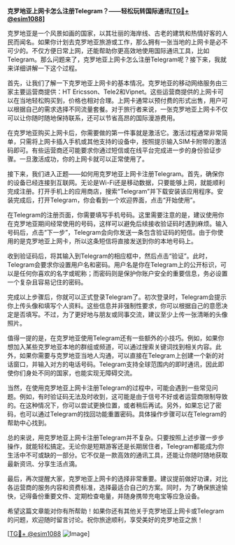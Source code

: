 **克罗地亚上网卡怎么注册Telegram？——轻松玩转国际通讯[[TG💪+ @esim1088](https://t.me/s/esim1088)]**

克罗地亚是一个风景如画的国家，以其壮丽的海岸线、古老的建筑和热情好客的人民而闻名。如果你计划去克罗地亚旅游或工作，那么拥有一张当地的上网卡是必不可少的。不仅方便日常上网，还能帮助你更高效地使用国际通讯工具，比如Telegram。那么问题来了，克罗地亚上网卡怎么注册Telegram呢？接下来，我就来详细讲解一下这个过程。

首先，让我们了解一下克罗地亚上网卡的基本情况。克罗地亚的移动网络服务由三家主要运营商提供：HT Ericsson、Tele2和Vipnet。这些运营商提供的上网卡可以在当地轻松购买到，价格也相对合理。上网卡通常以预付费的形式出售，用户可以根据自己的需求选择不同流量套餐。对于旅行者来说，一张克罗地亚上网卡不仅可以让你随时随地保持联系，还可以节省高昂的国际漫游费用。

在克罗地亚购买上网卡后，你需要做的第一件事就是激活它。激活过程通常非常简单，只需将上网卡插入手机或其他支持的设备中，按照提示输入SIM卡附带的激活码即可。有些运营商还可能要求你通过短信或在线平台完成进一步的身份验证步骤。一旦激活成功，你的上网卡就可以正常使用了。

接下来，我们进入正题——如何用克罗地亚上网卡注册Telegram。首先，确保你的设备已经连接到互联网。无论是Wi-Fi还是移动数据，只要能够上网，就能顺利完成注册。打开手机上的应用商店，搜索“Telegram”并下载安装该应用程序。安装完成后，打开Telegram，你会看到一个欢迎界面，点击“开始使用”。

在Telegram的注册页面，你需要填写手机号码。这里需要注意的是，建议使用你在克罗地亚期间经常使用的号码，这样可以避免后续接收验证码时遇到麻烦。输入号码后，点击“下一步”，Telegram会向你发送一条包含验证码的短信。由于你使用的是克罗地亚上网卡，所以这条短信将直接发送到你的本地号码上。

收到验证码后，将其输入到Telegram的相应框中，然后点击“验证”。此时，Telegram会要求你设置用户名和密码。用户名是你在Telegram上的公开标识，可以是任何你喜欢的名字或昵称；而密码则是保护你账户安全的重要信息，务必设置一个复杂且容易记住的密码。

完成以上步骤后，你就可以正式登录Telegram了。初次登录时，Telegram会提示你上传头像和填写个人资料。这些信息并非强制性要求，你可以根据自己的意愿决定是否填写。不过，为了更好地与朋友或同事交流，建议至少上传一张清晰的头像照片。

值得一提的是，在克罗地亚使用Telegram还有一些额外的小技巧。例如，如果你想加入某些克罗地亚本地的群组或频道，可以通过搜索关键词找到相关内容。此外，如果你需要与克罗地亚当地人沟通，可以直接在Telegram上创建一个新的对话窗口，并输入对方的电话号码。Telegram支持全球范围内的即时通讯，因此即使你们身处不同的国家，也能实现无障碍交流。

当然，在使用克罗地亚上网卡注册Telegram的过程中，可能会遇到一些常见问题。例如，有时验证码无法及时收到，这可能是由于信号不好或者运营商限制导致的。在这种情况下，你可以尝试更换位置，或者稍后再试。另外，如果忘记了密码，也可以通过Telegram的找回功能重置密码。具体操作步骤可以在Telegram的帮助中心找到。

总的来说，用克罗地亚上网卡注册Telegram并不复杂。只要按照上述步骤一步步操作，就能轻松搞定。无论你是短期游客还是长期居住者，Telegram都能成为你生活中不可或缺的一部分。它不仅是一款高效的通讯工具，还能让你随时随地获取最新资讯、分享生活点滴。

最后，再次提醒大家，克罗地亚上网卡的选择非常重要。建议提前做好功课，对比各运营商的服务内容和资费标准，选择最适合自己的方案。同时，为了确保旅途愉快，记得备份重要文件、定期检查电量，并随身携带充电宝等应急设备。

希望这篇文章能对你有所帮助！如果你还有其他关于克罗地亚上网卡或Telegram的问题，欢迎随时留言讨论。祝你旅途顺利，享受美好的克罗地亚之旅！

[[TG💪+ @esim1088](https://t.me/s/esim1088) ![Image](https://i.postimg.cc/4NQfJmqS/Snipaste-2025-05-13-00-14-12.png)]